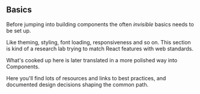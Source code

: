 ## Basics

Before jumping into building components the often *invisible* basics needs to be set up.

Like theming, styling, font loading, responsiveness and so on. This section is kind of a research lab trying to match React features with web standards.

What's cooked up here is later translated in a more polished way into Components.

Here you'll find lots of resources and links to best practices, and documented design decisions shaping the common path.
